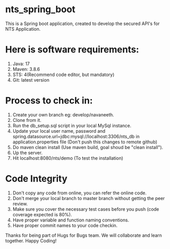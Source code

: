 # nts_spring_boot
This is a Spring boot application, created to develop the secured API's for NTS Application.   

# Here is software requirements:

1. Java: 17
2. Maven: 3.8.6
3. STS: 4(Recommend code editor, but mandatory)
4. Git: latest version

# Process to check in:

1. Create your own branch eg: develop/navaneeth.
2. Clone from it.
3. Run the db_setup.sql script in your local MySql instance. 
4. Update your local user name, password and spring.datasource.url=jdbc:mysql://localhost:3306/nts_db in application.properties file (Don't push this changes to remote github)
5. Do maven clean install (Use maven build, goal shoud be "clean install"). 
6. Up the server.
7. Hit localhost:8080/nts/demo (To test the installation)

# Code Integrity

1. Don't copy any code from online, you can refer the online code.
2. Don't merge your local branch to master branch without getting the peer review. 
3. Make sure you cover the necessary test cases before you push (code coverage expected is 80%).
4. Have proper variable and function naming conventions.
5. Have proper commit names to your code checkin.

Thanks for being part of Hugs for Bugs team. We will collaborate and learn together. 
Happy Coding!
